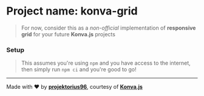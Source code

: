 # Project name: **konva-grid**

> For now, consider this as a _non-official_ implementation of **responsive grid** for your future **Konva.js** projects

### Setup

> This assumes you're using `npm` and you have access to the internet, then simply run `npm ci` and you're good to go!

---

Made with ♥ by [**projektorius96**](https://github.com/projektorius96), courtesy of [**Konva.js**](https://konvajs.org/)
